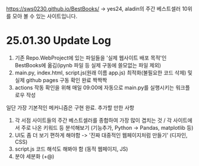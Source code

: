 https://sws0230.github.io/BestBooks/ -> yes24, aladin의 주간 베스트셀러 10위를 모아 볼 수 있는 사이트입니다.


# 25.01.30 Update Log
1. 기존 Repo.WebProject에 있는 파일들을 '실제 웹사이트 배포 목적'인 BestBooks에 옮김(ipynb 파일 등 실제 구동에 쓸모없는 파일 제외)
2. main.py, index.html, script.js(원래 이름 app.js) 최적화(불필요한 코드 삭제) 및 실제 github pages 구동 확인 완료 짝짝짝
3. actions 작동 확인을 위해 매일 09:00에 자동으로 main.py를 실행시키는 워크플로우 작성

일단 가장 기본적인 메커니즘은 구현 완료.
추가할 만한 사항
1. 각 서점 사이트들의 주간 베스트셀러를 종합하여 가장 많이 겹치는 것 / 각 사이트에서 주로 나온 키워드 등 분석해보기 (기능추가, Python -> Pandas, matplotlib 등)
2. UI도 좀 더 보기 편하게 해야함 -> '진짜 대중적인 웹페이지처럼 만들기' (디자인, CSS)
3. script.js 코드 해석도 해봐야 함 (동적 웹페이지, JS)
4. 분야 세분화 (+@)

